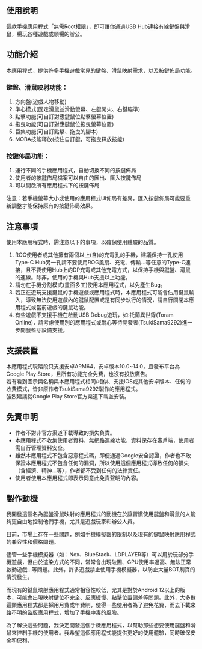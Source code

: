 ## 使用說明
這款手機應用程式「無需Root權限」，即可讓你通過USB Hub連接有線鍵盤與滑鼠，暢玩各種遊戲或順暢的辦公。

## 功能介紹
本應用程式，提供許多手機遊戲常見的鍵盤、滑鼠映射需求，以及按鍵佈局功能。  
### 鍵盤、滑鼠映射功能：
1. 方向盤(遊戲人物移動)
2. 準心模式(固定滑鼠並滑動螢幕、左鍵開火、右鍵瞄準)
3. 點擊功能(可自訂對應鍵鼠位點擊螢幕位置)
4. 拖曳功能(可自訂對應鍵鼠位拖曳螢幕位置)
5. 巨集功能(可自訂點擊、拖曳的腳本)
6. MOBA技能釋放(按住自訂鍵，可拖曳釋放技能)

### 按鍵佈局功能：  
1. 運行不同的手機應用程式，自動切換不同的按鍵佈局
2. 使用者的按鍵佈局檔案可以自由的匯出、匯入按鍵佈局
3. 可以開啟所有應用程式下的按鍵佈局

注意：若手機螢幕大小或使用的應用程式UI佈局有差異，匯入按鍵佈局可能要重新調整才能保持原有的按鍵佈局效果。
## 注意事項
使用本應用程式時，需注意以下的事項，以確保使用體驗的品質。
1. ROG使用者或其他擁有兩個以上(含)的充電孔的手機，建議保持一孔使用Type-C Hub另一孔請不要使用ROG風扇、充電、傳輸...等任意的Type-C連接，且不要使用Hub上的DP充電或其他充電方式，以保持手機與鍵盤、滑鼠的連線。除非，使用的手機與Hub支援以上功能。
2. 請勿在手機分割模式(畫面多工)使用本應用程式，以免產生Bug。
3. 若正在遊玩支援鍵鼠的手機遊戲或應用程式時，本應用程式可能會佔用鍵鼠輸入，導致無法使用遊戲內的鍵鼠配置或是有同步執行的情況，請自行關閉本應用程式或當前遊戲的鍵鼠功能。
4. 有些遊戲不支援手機在啟動USB Debug遊玩，如:托蘭異世錄(Toram Online)，請考慮使用別的應用程式或耐心等待開發者(TsukiSama9292)進一步開發藍芽設備支援。

## 支援裝置
本應用程式現階段只支援安卓ARM64，安卓版本10.0~14.0，且發布平台為Google Play Store，且所有功能完全免費，也沒有投放廣告。  
若有看到圖示與名稱與本應用程式相同/相似、支援IOS或其他安卓版本、任何的收費模式，皆非原作者TsukiSama9292製作的應用程式。  
強烈建議從Google Play Store官方渠道下載並安裝。  

## 免責申明
- 作者不對非官方渠道下載導致的損失負責。  
- 本應用程式不收集使用者資料，無網路連線功能，資料保存在客戶端，使用者需自行管理資料安全。  
- 雖然本應用程式不包含惡意程式碼，即便通過Google安全認證，作者也不敢保證本應用程式不包含任何的漏洞，所以使用這個應用程式導致任何的損失（含經濟、精神...等），作者都不受到任何的法律責任。  
- 使用者使用本應用程式即表示同意此免責聲明的內容。

## 製作動機
我開發這個名為鍵盤滑鼠映射的應用程式的動機在於讓習慣使用鍵盤和滑鼠的人能夠更自由地控制他們手機，尤其是遊戲玩家和辦公人員。

目前，市場上存在一些問題，例如手機模擬器的限制以及現有的鍵鼠映射應用程式的兼容性和價格問題。

儘管一些手機模擬器（如：Nox、BlueStack、LDPLAYER等）可以用於玩部分手機遊戲，但由於渲染方式的不同，常常會出現破圖、GPU使用率過高、無法正常啟動遊戲...等問題。此外，許多遊戲禁止使用手機模擬器，以防止大量BOT刷寶的情況發生。

而現有的鍵鼠映射應用程式通常相容性較低，尤其是對於Android 12以上的版本，可能會出現映射鍵位不完全、反應緩慢、點擊位置偏差等問題。此外，大多數這類應用程式都是採用月費或年費制，使得一些使用者為了避免花費，而去下載來路不明的盜版應用程式，增加了手機中毒的風險。

為了解決這些問題，我決定開發這個手機應用程式，以幫助那些想要使用鍵盤和滑鼠來控制手機的使用者。我希望這個應用程式能提供更好的使用體驗，同時確保安全和便利。